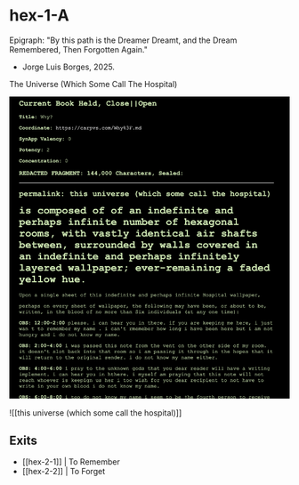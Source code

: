 # hex-1-A

Epigraph:
"By this path is the Dreamer Dreamt, and the Dream Remembered, Then Forgotten Again."
- Jorge Luis Borges, 2025.


The Universe (Which Some Call The Hospital)

![alt text](../../CYOCGMS/public/images/Interface.png)


![[this universe (which some call the hospital)]]
## Exits
- [[hex-2-1]] | To Remember
- [[hex-2-2]] | To Forget 
